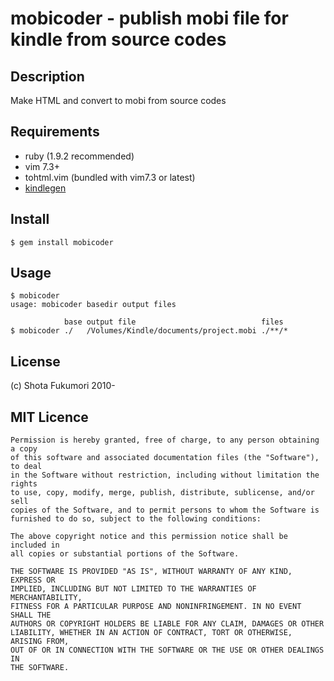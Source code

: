 # mobicoder - publish mobi file for kindle from source codes

## Description

Make HTML and convert to mobi from source codes

## Requirements

* ruby (1.9.2 recommended)
* vim 7.3+
* tohtml.vim (bundled with vim7.3 or latest)
* [kindlegen](http://www.amazon.com/gp/feature.html?ie=UTF8&docId=1000234621)

## Install

    $ gem install mobicoder

## Usage

    $ mobicoder
    usage: mobicoder basedir output files

                base output file                            files
    $ mobicoder ./   /Volumes/Kindle/documents/project.mobi ./**/*

## License

(c) Shota Fukumori 2010-

## MIT Licence

    Permission is hereby granted, free of charge, to any person obtaining a copy
    of this software and associated documentation files (the "Software"), to deal
    in the Software without restriction, including without limitation the rights
    to use, copy, modify, merge, publish, distribute, sublicense, and/or sell
    copies of the Software, and to permit persons to whom the Software is
    furnished to do so, subject to the following conditions:

    The above copyright notice and this permission notice shall be included in
    all copies or substantial portions of the Software.

    THE SOFTWARE IS PROVIDED "AS IS", WITHOUT WARRANTY OF ANY KIND, EXPRESS OR
    IMPLIED, INCLUDING BUT NOT LIMITED TO THE WARRANTIES OF MERCHANTABILITY,
    FITNESS FOR A PARTICULAR PURPOSE AND NONINFRINGEMENT. IN NO EVENT SHALL THE
    AUTHORS OR COPYRIGHT HOLDERS BE LIABLE FOR ANY CLAIM, DAMAGES OR OTHER
    LIABILITY, WHETHER IN AN ACTION OF CONTRACT, TORT OR OTHERWISE, ARISING FROM,
    OUT OF OR IN CONNECTION WITH THE SOFTWARE OR THE USE OR OTHER DEALINGS IN
    THE SOFTWARE.
